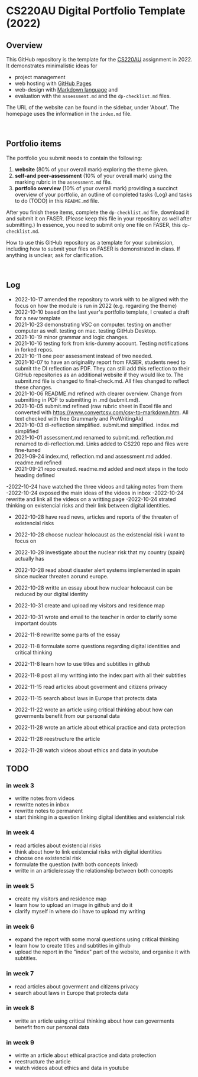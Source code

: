 # CS220AU Digital Portfolio Template (2022)
## Overview
This GitHub repository is the template for the [CS220AU](https://github.com/khofstadter/CS220AU) assignment in 2022. It demonstrates minimalistic ideas for 

- project management
- web hosting with [GitHub Pages](https://pages.github.com/) 
- web-design with [Markdown language](https://guides.github.com/features/mastering-markdown/) and
- evaluation with the `assessment.md` and the `dp-checklist.md` files. 

The URL of the website can be found in the sidebar, under 'About'. The homepage uses the information in the `index.md` file.

<br>

## Portfolio items
The portfolio you submit needs to contain the following:

1. **website** (80% of your overall mark) exploring the theme given.
2. **self-and peer-assessment** (10% of your overall mark) using the marking rubric in the `assessment.md` file.
3. **portfolio overview** (10% of your overall mark) providing a succinct overview of your portfolio, an outline of completed tasks (Log) and tasks to do (TODO) in this `README.md` file.

After you finish these items, complete the `dp-checklist.md` file, download it and submit it on FASER. (Please keep this file in your repository as well after submitting.) In essence, you need to submit only one file on FASER, this `dp-checklist.md`. 

How to use this GitHub repository as a template for your submission, including how to submit your files on FASER is demonstrated in class. If anything is unclear, ask for clarification. 

<br>

## Log

- 2022-10-17 amended the repository to work with to be aligned with the focus on how the module is run in 2022 (e.g. regarding the theme)
- 2022-10-10 based on the last year's portfolio template, I created a draft for a new template
- 2021-10-23 demonstrating VSC on computer. testing on another computer as well. testing on mac. testing GitHub Desktop. 
- 2021-10-19 minor grammar and logic changes. 
- 2021-10-16 testing fork from kris-dummy account. Testing notifications in forked repos. 
- 2021-10-11 one peer assessment instead of two needed.
- 2021-10-07 to have an originality report from FASER, students need to submit the DI reflection as PDF. They can still add this reflection to their GitHub repositories as an additional website if they would like to. The submit.md file is changed to final-check.md. All files changed to reflect these changes. 
- 2021-10-06 README.md refined with clearer overview. Change from submitting in PDF to submitting in .md (submit.md). 
- 2021-10-05 submit.md refined (raw rubric sheet in Excel file and converted with https://www.convertcsv.com/csv-to-markdown.htm. All text checked with free Grammarly and ProWritingAid
- 2021-10-03 di-reflection simplified. submit.md simplified. index.md simplified
- 2021-10-01 assessment.md renamed to submit.md. reflection.md renamed to di-reflection.md. Links added to CS220 repo and files were fine-tuned
- 2021-09-24 index.md, reflection.md and assessment.md added. readme.md refined
- 2021-09-21 repo created. readme.md added and next steps in the todo heading defined

-2022-10-24 have watched the three videos and taking notes from them 
-2022-10-24 exposed the main ideas of the videos in inbox 
-2022-10-24 rewritte and link all the videos on a writting page 
-2022-10-24 strated thinking on existencial risks and their link between digital identities. 
<br>

- 2022-10-28 have read news, articles and reports of the threaten of existencial risks 
- 2022-10-28 choose nuclear holocaust as the existencial risk i want to focus on 
- 2022-10-28 investigate about the nuclear risk that my country (spain) actually has 
- 2022-10-28 read about disaster alert systems implemented in spain since nuclear threaten aorund europe. 
- 2022-10-28 writte an essay about how nuclear holocaust can be reduced by our digital identity 

- 2022-10-31 create and upload my visitors and residence map 
- 2022-10-31 wrote and email to the teacher in order to clarify some important doubts 

- 2022-11-8 rewritte some parts of the essay 
- 2022-11-8 formulate some questions regarding digital identities and critical thinking 
- 2022-11-8 learn how to use titles and subtitles in github 
- 2022-11-8 post all my writting into the index part with all their subtitles 

- 2022-11-15 read articles about goverment and citizens privacy 
- 2022-11-15 search about laws in Europe that protects data 

- 2022-11-22 wrote an article using critical thinking about how can goverments benefit from our personal data 

- 2022-11-28 wrote an article about ethical practice and data protection
- 2022-11-28 reestructure the article 
- 2022-11-28 watch videos about ethics and data in youtube




## TODO
### in week 3
- writte notes from videos 
- rewritte notes in inbox
- rewritte notes to permanent
- start thinking in a question linking digital identities and existencial risk

### in week 4 
- read articles about existencial risks 
- think about how to link existencial risks with digital identities 
- choose one existencial risk 
- formulate the question (with both concepts linked) 
- writte in an article/essay the relationship between both concepts 

### in week 5 
- create my visitors and residence map 
- learn how to upload an image in github and do it 
- clarify myself in where do i have to upload my writing 

### in week 6 
- expand the report with some moral questions using critical thinking 
- learn how to create titles and subtitles in github 
- upload the report in the "index" part of the website, and organise it with subtitles. 

### in week 7 
- read articles about goverment and citizens privacy 
- search about laws in Europe that protects data 

### in week 8 
- writte an article using critical thinking about how can goverments benefit from our personal data 

### in week 9 
- wirtte an article about ethical practice and data protection
- reestructure the article 
- watch videos about ethics and data in youtube 
